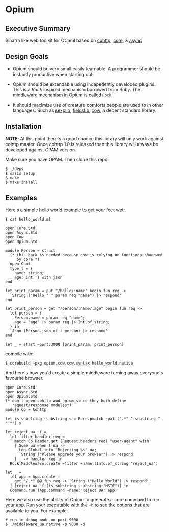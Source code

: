 Opium
=====

## Executive Summary

Sinatra like web toolkit for OCaml based on [cohttp](https://github.com/avsm/ocaml-cohttp/), [core](https://github.com/janestreet/core), & [async](https://github.com/janestreet/async)

## Design Goals

* Opium should be very small easily learnable. A programmer should be
instantly productive when starting out.

* Opium should be extendable using indepedently developed
plugins. This is a _Rack_ inspired mechanism borrowed from Ruby. The
middleware mechanism in Opium is called `Rock`.

* It should maximize use of creature comforts people are used to in
other languages. Such as [sexplib](https://github.com/janestreet/sexplib), [fieldslib](https://github.com/janestreet/fieldslib), [cow](https://github.com/mirage/ocaml-cow), a decent
standard library.

## Installation

__NOTE__: At this point there's a good chance this library will only
work against cohttp master. Once cohttp 1.0 is released then this
library will always be developed against OPAM version.

Make sure you have OPAM. Then clone this repo:

```
$ ./deps
$ oasis setup
$ make
$ make install
```

## Examples

Here's a simple hello world example to get your feet wet:

`$ cat hello_world.ml`

```
open Core.Std
open Async.Std
open Cow
open Opium.Std

module Person = struct
  (* this hack is needed because cow is relying on functions shadowed
     by core *)
  open Caml
  type t = {
    name: string;
    age: int; } with json
end

let print_param = put "/hello/:name" begin fun req ->
  `String ("Hello " ^ param req "name") |> respond'
end

let print_person = get "/person/:name/:age" begin fun req ->
  let person = {
    Person.name = param req "name";
    age = "age" |> param req |> Int.of_string;
  } in
  `Json (Person.json_of_t person) |> respond'
end

let _ = start ~port:3000 [print_param; print_person]
```

compile with:
```
$ corebuild -pkg opium,cow,cow.syntax hello_world.native
```

And here's how you'd create a simple middleware turning away
everyone's favourite browser.

```
open Core.Std
open Async.Std
open Opium.Std
(* don't open cohttp and opium since they both define
   request/response modules*)
module Co = Cohttp

let is_substring ~substring s = Pcre.pmatch ~pat:(".*" ^ substring ^ ".*") s

let reject_ua ~f =
  let filter handler req =
    match Co.Header.get (Request.headers req) "user-agent" with
    | Some ua when f ua ->
      Log.Global.info "Rejecting %s" ua;
      `String ("Please upgrade your browser") |> respond'
    | _ -> handler req in
  Rock.Middleware.create ~filter ~name:(Info.of_string "reject_ua")

let _ =
  let app = App.create [
    get "/.*" @@ fun req -> `String ("Hello World") |> respond';
  ] [reject_ua ~f:(is_substring ~substring:"MSIE")] in
  Command.run (App.command ~name:"Reject UA" app)
```

Here we also use the ability of Opium to generate a core command to
run your app. Run your executable with the `-h` to see the options
that are available to you. For example:

```
# run in debug mode on port 9000
$ ./middleware_ua.native -p 9000 -d
```